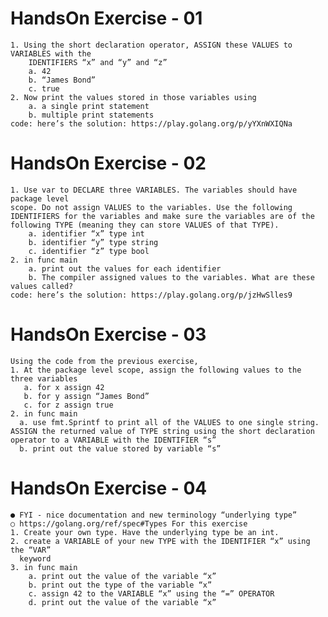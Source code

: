 # HandsOn Exercise - 01
    1. Using the short declaration operator, ASSIGN these VALUES to VARIABLES with the
        IDENTIFIERS “x” and “y” and “z”
        a. 42
        b. “James Bond”
        c. true
    2. Now print the values stored in those variables using
        a. a single print statement
        b. multiple print statements
    code: here’s the solution: https://play.golang.org/p/yYXnWXIQNa
  
# HandsOn Exercise - 02
    1. Use var to DECLARE three VARIABLES. The variables should have package level
    scope. Do not assign VALUES to the variables. Use the following IDENTIFIERS for the variables and make sure the variables are of the following TYPE (meaning they can store VALUES of that TYPE).
        a. identifier “x” type int
        b. identifier “y” type string
        c. identifier “z” type bool
    2. in func main
        a. print out the values for each identifier
        b. The compiler assigned values to the variables. What are these values called?
    code: here’s the solution: https://play.golang.org/p/jzHwSlles9

# HandsOn Exercise - 03
    Using the code from the previous exercise,
    1. At the package level scope, assign the following values to the three variables
       a. for x assign 42
       b. for y assign “James Bond”
       c. for z assign true
    2. in func main
      a. use fmt.Sprintf to print all of the VALUES to one single string. ASSIGN the returned value of TYPE string using the short declaration operator to a VARIABLE with the IDENTIFIER “s”
      b. print out the value stored by variable “s”

# HandsOn Exercise - 04
    ● FYI - nice documentation and new terminology “underlying type”
    ○ https://golang.org/ref/spec#Types For this exercise
    1. Create your own type. Have the underlying type be an int.
    2. create a VARIABLE of your new TYPE with the IDENTIFIER “x” using the “VAR”
      keyword
    3. in func main
        a. print out the value of the variable “x”
        b. print out the type of the variable “x”
        c. assign 42 to the VARIABLE “x” using the “=” OPERATOR
        d. print out the value of the variable “x”